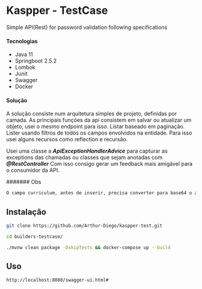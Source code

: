 # Kaspper - TestCase

Simple API(Rest) for password validation following specifications
#### Tecnologias
* Java 11 
* Springboot 2.5.2
* Lombok
* Junit
* Swagger
* Docker
#### Solução
A solução consiste num arquitetura simples de projeto, definidas por camada.
As principais funções da api consistem em salvar ou atualizar um objeto, usei o mesmo endpoint para isso.
Listar baseado em paginação.
Lister usando filtros de todos os campos envolvidos na entidade. Para isso usei alguns recursos como reflection e recursão.

Usei uma classe a ***ApiExceptionHandlerAdvice*** para capturar as exceptions das chamadas ou classes que sejam anotadas com ***@RestController***
Com isso consigo gerar um feedback mais amigável para o consumidor da API.

####### Obs
```bash
O campo curriculum, antes de inserir, precisa converter para base64 o arquivo em questão
```

## Instalação
```bash
git clone https://github.com/Arthur-Diego/kaspper-test.git

cd builders-testcase/

./mvnw clean package -DskipTests && docker-compose up --build
```

## Uso
```bash
http://localhost:8080/swagger-ui.html#
```

